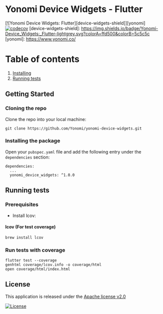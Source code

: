 # Yonomi Device Widgets - Flutter

[![Yonomi Device Widgets: Flutter][device-widgets-shield]][yonomi]
[![codecov](https://codecov.io/gh/Yonomi/yonomi-device-widgets/branch/main/graph/badge.svg?token=52WBYAD9H9)](https://codecov.io/gh/Yonomi/yonomi-device-widgets)
[device-widgets-shield]: https://img.shields.io/badge/Yonomi-Device_Widgets:_Flutter-lightgrey.svg?colorA=ffd500&colorB=5c5c5c
[yonomi]: https://www.yonomi.co/


# Table of contents

1. [Installing](#install)
1. [Running tests](#run-tests)

## Getting Started

### Cloning the repo <a name="clone-repo"></a>
Clone the repo into your local machine:

```
git clone https://github.com/Yonomi/yonomi-device-widgets.git
```

### Installing the package <a name="install"></a>

Open your `pubspec.yaml` file and add the following entry under the `dependencies` section:


```
dependencies:
  ...    
  yonomi_device_widgets: ^1.0.0
```

## Running tests<a name="run-tests"></a>
### Prerequisites

* Install lcov:

#### lcov (For test coverage)
`brew install lcov`

### Run tests with coverage

```
flutter test --coverage
genhtml coverage/lcov.info -o coverage/html
open coverage/html/index.html
```

## License <a name="license"></a>
This application is released under the [Apache license v2.0](LICENSE)

[![License](https://img.shields.io/badge/License-Apache%202.0-blue.svg)](https://opensource.org/licenses/Apache-2.0)
